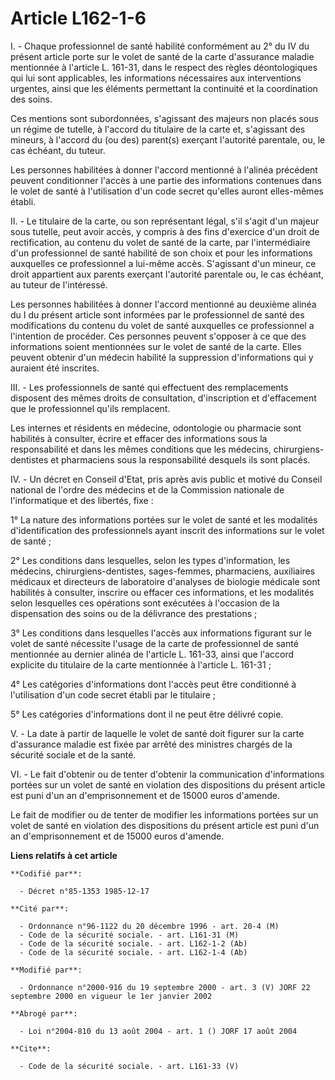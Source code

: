 # Article L162-1-6

I. - Chaque professionnel de santé habilité conformément au 2° du IV du présent article porte sur le volet de santé de la
carte d'assurance maladie mentionnée à l'article L. 161-31, dans le respect des règles déontologiques qui lui sont
applicables, les informations nécessaires aux interventions urgentes, ainsi que les éléments permettant la continuité et la
coordination des soins.

Ces mentions sont subordonnées, s'agissant des majeurs non placés sous un régime de tutelle, à l'accord du titulaire de la
carte et, s'agissant des mineurs, à l'accord du (ou des) parent(s) exerçant l'autorité parentale, ou, le cas échéant, du
tuteur.

Les personnes habilitées à donner l'accord mentionné à l'alinéa précédent peuvent conditionner l'accès à une partie des
informations contenues dans le volet de santé à l'utilisation d'un code secret qu'elles auront elles-mêmes établi.

II. - Le titulaire de la carte, ou son représentant légal, s'il s'agit d'un majeur sous tutelle, peut avoir accès, y compris
à des fins d'exercice d'un droit de rectification, au contenu du volet de santé de la carte, par l'intermédiaire d'un
professionnel de santé habilité de son choix et pour les informations auxquelles ce professionnel a lui-même accès.
S'agissant d'un mineur, ce droit appartient aux parents exerçant l'autorité parentale ou, le cas échéant, au tuteur de
l'intéressé.

Les personnes habilitées à donner l'accord mentionné au deuxième alinéa du I du présent article sont informées par le
professionnel de santé des modifications du contenu du volet de santé auxquelles ce professionnel a l'intention de procéder.
Ces personnes peuvent s'opposer à ce que des informations soient mentionnées sur le volet de santé de la carte. Elles peuvent
obtenir d'un médecin habilité la suppression d'informations qui y auraient été inscrites.

III. - Les professionnels de santé qui effectuent des remplacements disposent des mêmes droits de consultation, d'inscription
et d'effacement que le professionnel qu'ils remplacent.

Les internes et résidents en médecine, odontologie ou pharmacie sont habilités à consulter, écrire et effacer des
informations sous la responsabilité et dans les mêmes conditions que les médecins, chirurgiens-dentistes et pharmaciens sous
la responsabilité desquels ils sont placés.

IV. - Un décret en Conseil d'Etat, pris après avis public et motivé du Conseil national de l'ordre des médecins et de la
Commission nationale de l'informatique et des libertés, fixe :

1° La nature des informations portées sur le volet de santé et les modalités d'identification des professionnels ayant
inscrit des informations sur le volet de santé ;

2° Les conditions dans lesquelles, selon les types d'information, les médecins, chirurgiens-dentistes, sages-femmes,
pharmaciens, auxiliaires médicaux et directeurs de laboratoire d'analyses de biologie médicale sont habilités à consulter,
inscrire ou effacer ces informations, et les modalités selon lesquelles ces opérations sont exécutées à l'occasion de la
dispensation des soins ou de la délivrance des prestations ;

3° Les conditions dans lesquelles l'accès aux informations figurant sur le volet de santé nécessite l'usage de la carte de
professionnel de santé mentionnée au dernier alinéa de l'article L. 161-33, ainsi que l'accord explicite du titulaire de la
carte mentionnée à l'article L. 161-31 ;

4° Les catégories d'informations dont l'accès peut être conditionné à l'utilisation d'un code secret établi par le
titulaire ;

5° Les catégories d'informations dont il ne peut être délivré copie.

V. - La date à partir de laquelle le volet de santé doit figurer sur la carte d'assurance maladie est fixée par arrêté des
ministres chargés de la sécurité sociale et de la santé.

VI. - Le fait d'obtenir ou de tenter d'obtenir la communication d'informations portées sur un volet de santé en violation des
dispositions du présent article est puni d'un an d'emprisonnement et de 15000 euros d'amende.

Le fait de modifier ou de tenter de modifier les informations portées sur un volet de santé en violation des dispositions du
présent article est puni d'un an d'emprisonnement et de 15000 euros d'amende.

**Liens relatifs à cet article**

	**Codifié par**:

	  - Décret n°85-1353 1985-12-17

	**Cité par**:

	  - Ordonnance n°96-1122 du 20 décembre 1996 - art. 20-4 (M)
	  - Code de la sécurité sociale. - art. L161-31 (M)
	  - Code de la sécurité sociale. - art. L162-1-2 (Ab)
	  - Code de la sécurité sociale. - art. L162-1-4 (Ab)

	**Modifié par**:

	  - Ordonnance n°2000-916 du 19 septembre 2000 - art. 3 (V) JORF 22 septembre 2000 en vigueur le 1er janvier 2002

	**Abrogé par**:

	  - Loi n°2004-810 du 13 août 2004 - art. 1 () JORF 17 août 2004

	**Cite**:

	  - Code de la sécurité sociale. - art. L161-33 (V)
